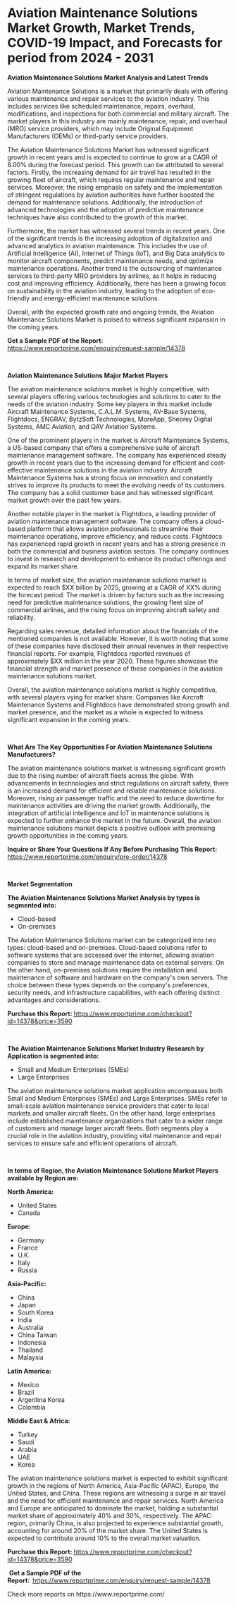 <p><h1>Aviation Maintenance Solutions Market Growth, Market Trends, COVID-19 Impact, and Forecasts for period from 2024 - 2031</h1></p><p><strong>Aviation Maintenance Solutions Market Analysis and Latest Trends</strong></p>
<p><p>Aviation Maintenance Solutions is a market that primarily deals with offering various maintenance and repair services to the aviation industry. This includes services like scheduled maintenance, repairs, overhaul, modifications, and inspections for both commercial and military aircraft. The market players in this industry are mainly maintenance, repair, and overhaul (MRO) service providers, which may include Original Equipment Manufacturers (OEMs) or third-party service providers.</p><p>The Aviation Maintenance Solutions Market has witnessed significant growth in recent years and is expected to continue to grow at a CAGR of 8.00% during the forecast period. This growth can be attributed to several factors. Firstly, the increasing demand for air travel has resulted in the growing fleet of aircraft, which requires regular maintenance and repair services. Moreover, the rising emphasis on safety and the implementation of stringent regulations by aviation authorities have further boosted the demand for maintenance solutions. Additionally, the introduction of advanced technologies and the adoption of predictive maintenance techniques have also contributed to the growth of this market.</p><p>Furthermore, the market has witnessed several trends in recent years. One of the significant trends is the increasing adoption of digitalization and advanced analytics in aviation maintenance. This includes the use of Artificial Intelligence (AI), Internet of Things (IoT), and Big Data analytics to monitor aircraft components, predict maintenance needs, and optimize maintenance operations. Another trend is the outsourcing of maintenance services to third-party MRO providers by airlines, as it helps in reducing cost and improving efficiency. Additionally, there has been a growing focus on sustainability in the aviation industry, leading to the adoption of eco-friendly and energy-efficient maintenance solutions.</p><p>Overall, with the expected growth rate and ongoing trends, the Aviation Maintenance Solutions Market is poised to witness significant expansion in the coming years.</p></p>
<p><strong>Get a Sample PDF of the Report:&nbsp;</strong> <a href="https://www.reportprime.com/enquiry/request-sample/14378">https://www.reportprime.com/enquiry/request-sample/14378</a></p>
<p>&nbsp;</p>
<p><strong>Aviation Maintenance Solutions Major Market Players</strong></p>
<p><p>The aviation maintenance solutions market is highly competitive, with several players offering various technologies and solutions to cater to the needs of the aviation industry. Some key players in this market include Aircraft Maintenance Systems, C.A.L.M. Systems, AV-Base Systems, Flightdocs, ENGRAV, BytzSoft Technologies, MoreApp, Sheorey Digital Systems, AMC Aviation, and QAV Aviation Systems.</p><p>One of the prominent players in the market is Aircraft Maintenance Systems, a US-based company that offers a comprehensive suite of aircraft maintenance management software. The company has experienced steady growth in recent years due to the increasing demand for efficient and cost-effective maintenance solutions in the aviation industry. Aircraft Maintenance Systems has a strong focus on innovation and constantly strives to improve its products to meet the evolving needs of its customers. The company has a solid customer base and has witnessed significant market growth over the past few years.</p><p>Another notable player in the market is Flightdocs, a leading provider of aviation maintenance management software. The company offers a cloud-based platform that allows aviation professionals to streamline their maintenance operations, improve efficiency, and reduce costs. Flightdocs has experienced rapid growth in recent years and has a strong presence in both the commercial and business aviation sectors. The company continues to invest in research and development to enhance its product offerings and expand its market share.</p><p>In terms of market size, the aviation maintenance solutions market is expected to reach $XX billion by 2025, growing at a CAGR of XX% during the forecast period. The market is driven by factors such as the increasing need for predictive maintenance solutions, the growing fleet size of commercial airlines, and the rising focus on improving aircraft safety and reliability.</p><p>Regarding sales revenue, detailed information about the financials of the mentioned companies is not available. However, it is worth noting that some of these companies have disclosed their annual revenues in their respective financial reports. For example, Flightdocs reported revenues of approximately $XX million in the year 2020. These figures showcase the financial strength and market presence of these companies in the aviation maintenance solutions market.</p><p>Overall, the aviation maintenance solutions market is highly competitive, with several players vying for market share. Companies like Aircraft Maintenance Systems and Flightdocs have demonstrated strong growth and market presence, and the market as a whole is expected to witness significant expansion in the coming years.</p></p>
<p>&nbsp;</p>
<p><strong>What Are The Key Opportunities For Aviation Maintenance Solutions Manufacturers?</strong></p>
<p><p>The aviation maintenance solutions market is witnessing significant growth due to the rising number of aircraft fleets across the globe. With advancements in technologies and strict regulations on aircraft safety, there is an increased demand for efficient and reliable maintenance solutions. Moreover, rising air passenger traffic and the need to reduce downtime for maintenance activities are driving the market growth. Additionally, the integration of artificial intelligence and IoT in maintenance solutions is expected to further enhance the market in the future. Overall, the aviation maintenance solutions market depicts a positive outlook with promising growth opportunities in the coming years.</p></p>
<p><strong>Inquire or Share Your Questions If Any Before Purchasing This Report:</strong> <a href="https://www.reportprime.com/enquiry/pre-order/14378">https://www.reportprime.com/enquiry/pre-order/14378</a></p>
<p>&nbsp;</p>
<p><strong>Market Segmentation</strong></p>
<p><strong>The Aviation Maintenance Solutions Market Analysis by types is segmented into:</strong></p>
<p><ul><li>Cloud-based</li><li>On-premises</li></ul></p>
<p><p>The Aviation Maintenance Solutions market can be categorized into two types: cloud-based and on-premises. Cloud-based solutions refer to software systems that are accessed over the internet, allowing aviation companies to store and manage maintenance data on external servers. On the other hand, on-premises solutions require the installation and maintenance of software and hardware on the company's own servers. The choice between these types depends on the company's preferences, security needs, and infrastructure capabilities, with each offering distinct advantages and considerations.</p></p>
<p><strong>Purchase this Report:&nbsp;</strong><a href="https://www.reportprime.com/checkout?id=14378&price=3590">https://www.reportprime.com/checkout?id=14378&price=3590</a></p>
<p>&nbsp;</p>
<p><strong>The Aviation Maintenance Solutions Market Industry Research by Application is segmented into:</strong></p>
<p><ul><li>Small and Medium Enterprises (SMEs)</li><li>Large Enterprises</li></ul></p>
<p><p>The aviation maintenance solutions market application encompasses both Small and Medium Enterprises (SMEs) and Large Enterprises. SMEs refer to small-scale aviation maintenance service providers that cater to local markets and smaller aircraft fleets. On the other hand, large enterprises include established maintenance organizations that cater to a wider range of customers and manage larger aircraft fleets. Both segments play a crucial role in the aviation industry, providing vital maintenance and repair services to ensure safe and efficient operations of aircraft.</p></p>
<p>&nbsp;</p>
<p><strong>In terms of Region, the Aviation Maintenance Solutions Market Players available by Region are:</strong></p>
<p>
    <p> <strong> North America: </strong>
        <ul>
            <li>United States</li>
            <li>Canada</li>
        </ul>
        </p> 
    <p> <strong> Europe: </strong>
        <ul>
            <li>Germany</li>
            <li>France</li>
            <li>U.K.</li>
            <li>Italy</li>
            <li>Russia</li>
        </ul>
        </p> 
    <p> <strong> Asia-Pacific: </strong>
        <ul>
            <li>China</li>
            <li>Japan</li>
            <li>South Korea</li>
            <li>India</li>
            <li>Australia</li>
            <li>China Taiwan</li>
            <li>Indonesia</li>
            <li>Thailand</li>
            <li>Malaysia</li>
        </ul>
        </p> 
    <p> <strong> Latin America: </strong>
        <ul>
            <li>Mexico</li>
            <li>Brazil</li>
            <li>Argentina Korea</li>
            <li>Colombia</li>
        </ul>
        </p> 
    <p> <strong> Middle East & Africa: </strong>
        <ul>
            <li>Turkey</li>
            <li>Saudi</li>
            <li>Arabia</li>
            <li>UAE</li>
            <li>Korea</li>
        </ul>
    </p>
    </p>
<p><p>The aviation maintenance solutions market is expected to exhibit significant growth in the regions of North America, Asia-Pacific (APAC), Europe, the United States, and China. These regions are witnessing a surge in air travel and the need for efficient maintenance and repair services. North America and Europe are anticipated to dominate the market, holding a substantial market share of approximately 40% and 30%, respectively. The APAC region, primarily China, is also projected to experience substantial growth, accounting for around 20% of the market share. The United States is expected to contribute around 10% to the overall market valuation.</p></p>
<p><strong>Purchase this Report: </strong><a href="https://www.reportprime.com/checkout?id=14378&price=3590">https://www.reportprime.com/checkout?id=14378&price=3590</a></p>
<p>&nbsp;<strong>Get a Sample PDF of the Report:&nbsp;&nbsp;</strong><a href="https://www.reportprime.com/enquiry/request-sample/14378">https://www.reportprime.com/enquiry/request-sample/14378</a></p>
<p><strong></strong></p>
<p>Check more reports on https://www.reportprime.com/</p>